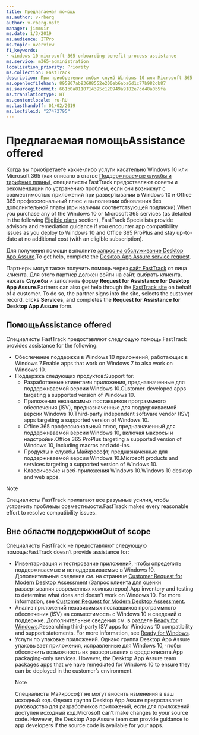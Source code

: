 ```yaml
---
title: Предлагаемая помощь
ms.author: v-rberg
author: v-rberg-msft
manager: jimmuir
ms.date: 1/3/2019
ms.audience: ITPro
ms.topic: overview
f1_keywords:
- windows-10-microsoft-365-onboarding-benefit-process-assistance
ms.service: m365-administration
localization_priority: Priority
ms.collection: FastTrack
description: При приобретении любых служб Windows 10 или Microsoft 365 специалисты FastTrack предоставляют советы и рекомендации по устранению проблем при развертывании Windows 10 и Office 365 профессиональный плюс и по своевременному обновлению без дополнительной платы (при наличии соответствующей подписки).
ms.openlocfilehash: 895807ab93688552e200eb6aba6d1c77b982db87
ms.sourcegitcommit: 661b0a8110714395c120949a9182e7cd48a0b5fa
ms.translationtype: HT
ms.contentlocale: ru-RU
ms.lasthandoff: 01/02/2019
ms.locfileid: "27472795"
---
```

# <a name="assistance-offered"></a><span data-ttu-id="d9991-103">Предлагаемая помощь</span><span class="sxs-lookup"><span data-stu-id="d9991-103">Assistance offered</span></span>  

<span data-ttu-id="d9991-104">Когда вы приобретаете какие-либо услуги касательно Windows 10 или Microsoft 365 (как описано в статье [Поддерживаемые службы и тарифные планы](M365-eligible-services-and-plans.md)), специалисты FastTrack предоставляют советы и рекомендации по устранению проблем, если они возникнут с совместимостью приложений при развертывании в Windows 10 и Office 365 профессиональный плюс и выполнении обновления без дополнительной платы (при наличии соответствующей подписки).</span><span class="sxs-lookup"><span data-stu-id="d9991-104">When you purchase any of the Windows 10 or Microsoft 365 services (as detailed in the following [Eligible plans](M365-eligible-services-and-plans.md) section), FastTrack Specialists provide advisory and remediation guidance if you encounter app compatibility issues as you deploy to Windows 10 and Office 365 ProPlus and stay up-to-date at no additional cost (with an eligible subscription).</span></span>

<span data-ttu-id="d9991-105">Для получения помощи выполните [запрос на обслуживание Desktop App Assure](https://go.microsoft.com/fwlink/?linkid=2022721).</span><span class="sxs-lookup"><span data-stu-id="d9991-105">To get help, complete the [Desktop App Assure service request](https://go.microsoft.com/fwlink/?linkid=2022721).</span></span>

<span data-ttu-id="d9991-p101">Партнеры могут также получить помощь через [сайт FastTrack](https://go.microsoft.com/fwlink/?linkid=780698) от лица клиента. Для этого партнер должен войти на сайт, выбрать клиента, нажать **Службы** и заполнить форму **Request for Assistance for Desktop App Assure**.</span><span class="sxs-lookup"><span data-stu-id="d9991-p101">Partners can also get help through the [FastTrack site](https://go.microsoft.com/fwlink/?linkid=780698) on behalf of a customer. To do so, the partner signs into the site, selects the customer record, clicks **Services**, and completes the **Request for Assistance for Desktop App Assure** form.</span></span>

## <a name="assistance"></a><span data-ttu-id="d9991-108">Помощь</span><span class="sxs-lookup"><span data-stu-id="d9991-108">Assistance offered</span></span>

<span data-ttu-id="d9991-109">Специалисты FastTrack предоставляют следующую помощь:</span><span class="sxs-lookup"><span data-stu-id="d9991-109">FastTrack provides assistance for the following:</span></span>
- <span data-ttu-id="d9991-110">Обеспечение поддержки в Windows 10 приложений, работающих в Windows 7.</span><span class="sxs-lookup"><span data-stu-id="d9991-110">Enable apps that work on Windows 7 to also work on Windows 10.</span></span>
- <span data-ttu-id="d9991-111">Поддержка следующих продуктов:</span><span class="sxs-lookup"><span data-stu-id="d9991-111">Support for:</span></span>
    - <span data-ttu-id="d9991-112">Разработанные клиентами приложения, предназначенные для поддерживаемой версии Windows 10.</span><span class="sxs-lookup"><span data-stu-id="d9991-112">Customer-developed apps targeting a supported version of Windows 10.</span></span>
    - <span data-ttu-id="d9991-113">Приложения независимых поставщиков программного обеспечения (ISV), предназначенные для поддерживаемой версии Windows 10.</span><span class="sxs-lookup"><span data-stu-id="d9991-113">Third-party independent software vendor (ISV) apps targeting a supported version of Windows 10.</span></span>
    - <span data-ttu-id="d9991-114">Office 365 профессиональный плюс, предназначенный для поддерживаемой версии Windows 10, включая макросы и надстройки.</span><span class="sxs-lookup"><span data-stu-id="d9991-114">Office 365 ProPlus targeting a supported version of Windows 10, including macros and add-ins.</span></span>
    - <span data-ttu-id="d9991-115">Продукты и службы Майкрософт, предназначенные для поддерживаемой версии Windows 10.</span><span class="sxs-lookup"><span data-stu-id="d9991-115">Microsoft products and services targeting a supported version of Windows 10.</span></span>
    - <span data-ttu-id="d9991-116">Классические и веб-приложения Windows 10.</span><span class="sxs-lookup"><span data-stu-id="d9991-116">Windows 10 desktop and web apps.</span></span>
> [!NOTE]
> <span data-ttu-id="d9991-117">Специалисты FastTrack прилагают все разумные усилия, чтобы устранить проблемы совместимости.</span><span class="sxs-lookup"><span data-stu-id="d9991-117">FastTrack makes every reasonable effort to resolve compatibility issues.</span></span> 

## <a name="out-of-scope"></a><span data-ttu-id="d9991-118">Вне области поддержки</span><span class="sxs-lookup"><span data-stu-id="d9991-118">Out of scope</span></span>

<span data-ttu-id="d9991-119">Специалисты FastTrack не предоставляют следующую помощь:</span><span class="sxs-lookup"><span data-stu-id="d9991-119">FastTrack doesn’t provide assistance for:</span></span>
- <span data-ttu-id="d9991-p102">Инвентаризация и тестирование приложений, чтобы определить поддерживаемые и неподдерживаемые в Windows 10. Дополнительные сведения см. на странице [Customer Request for Modern Desktop Assessment](https://go.microsoft.com/fwlink/?linkid=2053818) (Запрос клиента для оценки развертывания современных компьютеров).</span><span class="sxs-lookup"><span data-stu-id="d9991-p102">App inventory and testing to determine what does and doesn’t work on Windows 10. For more information, see [Customer Request for Modern Desktop Assessment](https://go.microsoft.com/fwlink/?linkid=2053818).</span></span>
- <span data-ttu-id="d9991-p103">Анализ приложений независимых поставщиков программного обеспечения (ISV) на совместимость с Windows 10 и сведений о поддержке. Дополнительные сведения см. в разделе [Ready for Windows](https://go.microsoft.com/fwlink/?linkid=2054580).</span><span class="sxs-lookup"><span data-stu-id="d9991-p103">Researching third-party ISV apps for Windows 10 compatibility and support statements. For more information, see [Ready for Windows](https://go.microsoft.com/fwlink/?linkid=2054580).</span></span>
- <span data-ttu-id="d9991-p104">Услуги по упаковке приложений. Однако группа Desktop App Assure упаковывает приложения, исправленные для Windows 10, чтобы обеспечить возможность их развертывания в среде клиента.</span><span class="sxs-lookup"><span data-stu-id="d9991-p104">App packaging-only services. However, the Desktop App Assure team packages apps that we have remediated for Windows 10 to ensure they can be deployed in the customer’s environment.</span></span>
    > [!NOTE]
    > <span data-ttu-id="d9991-p105">Специалисты Майкрософт не могут вносить изменения в ваш исходный код. Однако группа Desktop App Assure предоставляет руководство для разработчиков приложений, если для приложений доступен исходный код.</span><span class="sxs-lookup"><span data-stu-id="d9991-p105">Microsoft can’t make changes to your source code. However, the Desktop App Assure team can provide guidance to app developers if the source code is available for your apps.</span></span>


